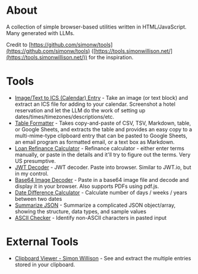 # About

A collection of simple browser-based utilities written in HTML/JavaScript. Many generated with LLMs.

Credit to [https://github.com/simonw/tools](https://github.com/simonw/tools) ([https://tools.simonwillison.net/](https://tools.simonwillison.net/)) for the inspiration.

# Tools

- [Image/Text to ICS (Calendar) Entry](image-to-ics) - Take an image (or text block) and extract an ICS file for adding to your calendar.  Screenshot a hotel reservation and let the LLM do the work of setting up dates/times/timezones/descriptions/etc.
- [Table Formatter](table-formatter) - Takes copy-and-paste of CSV, TSV, Markdown, table, or Google Sheets, and extracts the table and provides an easy copy to a multi-mime-type clipboard entry that can be pasted to Google Sheets, an email program as formatted email, or a text box as Markdown.
- [Loan Refinance Calculator](loan-refinance) - Refinance calculator - either enter terms manually, or paste in the details and it'll try to figure out the terms. Very US presumptive.
- [JWT Decoder](jwt-decode) - JWT decoder. Paste into browser. Similar to JWT.io, but in my control.
- [Base64 Image Decoder](base64-image) - Paste in a base64 image file and decode and display it in your browser. Also supports PDFs using pdf.js.
- [Date Difference Calculator](date-calculator) - Calculate number of days / weeks / years between two dates
- [Summarize JSON](summarize-json) - Summarize a complicated JSON object/array, showing the structure, data types, and sample values
- [ASCII Checker](ascii-checker) - Identify non-ASCII characters in pasted input

# External Tools

- [Clipboard Viewer - Simon Willison](https://tools.simonwillison.net/clipboard-viewer) - See and extract the multiple entries stored in your clipboard.

